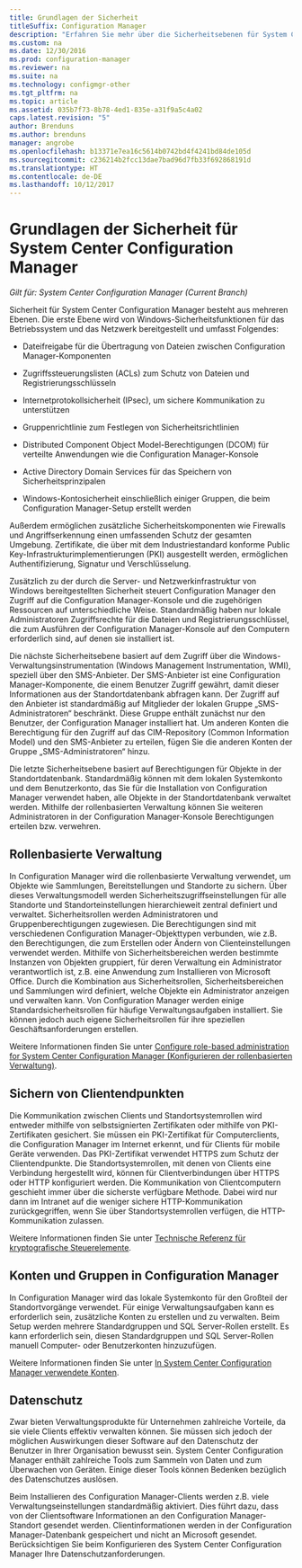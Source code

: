 ```yaml
---
title: Grundlagen der Sicherheit
titleSuffix: Configuration Manager
description: "Erfahren Sie mehr über die Sicherheitsebenen für System Center Configuration Manager."
ms.custom: na
ms.date: 12/30/2016
ms.prod: configuration-manager
ms.reviewer: na
ms.suite: na
ms.technology: configmgr-other
ms.tgt_pltfrm: na
ms.topic: article
ms.assetid: 035b7f73-8b78-4ed1-835e-a31f9a5c4a02
caps.latest.revision: "5"
author: Brenduns
ms.author: brenduns
manager: angrobe
ms.openlocfilehash: b13371e7ea16c5614b0742bd4f4241bd84de105d
ms.sourcegitcommit: c236214b2fcc13dae7bad96d7fb33f692868191d
ms.translationtype: HT
ms.contentlocale: de-DE
ms.lasthandoff: 10/12/2017
---
```

# <a name="fundamentals-of-security-for-system-center-configuration-manager"></a>Grundlagen der Sicherheit für System Center Configuration Manager

*Gilt für: System Center Configuration Manager (Current Branch)*

Sicherheit für System Center Configuration Manager besteht aus mehreren Ebenen. Die erste Ebene wird von Windows-Sicherheitsfunktionen für das Betriebssystem und das Netzwerk bereitgestellt und umfasst Folgendes:  

-   Dateifreigabe für die Übertragung von Dateien zwischen Configuration Manager-Komponenten  

-   Zugriffssteuerungslisten (ACLs) zum Schutz von Dateien und Registrierungsschlüsseln  

-   Internetprotokollsicherheit (IPsec), um sichere Kommunikation zu unterstützen  

-   Gruppenrichtlinie zum Festlegen von Sicherheitsrichtlinien  

-   Distributed Component Object Model-Berechtigungen (DCOM) für verteilte Anwendungen wie die Configuration Manager-Konsole  

-   Active Directory Domain Services für das Speichern von Sicherheitsprinzipalen  

-   Windows-Kontosicherheit einschließlich einiger Gruppen, die beim Configuration Manager-Setup erstellt werden  

Außerdem ermöglichen zusätzliche Sicherheitskomponenten wie Firewalls und Angriffserkennung einen umfassenden Schutz der gesamten Umgebung. Zertifikate, die über mit dem Industriestandard konforme Public Key-Infrastrukturimplementierungen (PKI) ausgestellt werden, ermöglichen Authentifizierung, Signatur und Verschlüsselung.  

Zusätzlich zu der durch die Server- und Netzwerkinfrastruktur von Windows bereitgestellten Sicherheit steuert Configuration Manager den Zugriff auf die Configuration Manager-Konsole und die zugehörigen Ressourcen auf unterschiedliche Weise. Standardmäßig haben nur lokale Administratoren Zugriffsrechte für die Dateien und Registrierungsschlüssel, die zum Ausführen der Configuration Manager-Konsole auf den Computern erforderlich sind, auf denen sie installiert ist.  

Die nächste Sicherheitsebene basiert auf dem Zugriff über die Windows-Verwaltungsinstrumentation (Windows Management Instrumentation, WMI), speziell über den SMS-Anbieter. Der SMS-Anbieter ist eine Configuration Manager-Komponente, die einem Benutzer Zugriff gewährt, damit dieser Informationen aus der Standortdatenbank abfragen kann. Der Zugriff auf den Anbieter ist standardmäßig auf Mitglieder der lokalen Gruppe „SMS-Administratoren“ beschränkt. Diese Gruppe enthält zunächst nur den Benutzer, der Configuration Manager installiert hat. Um anderen Konten die Berechtigung für den Zugriff auf das CIM-Repository (Common Information Model) und den SMS-Anbieter zu erteilen, fügen Sie die anderen Konten der Gruppe „SMS-Administratoren“ hinzu.  

Die letzte Sicherheitsebene basiert auf Berechtigungen für Objekte in der Standortdatenbank. Standardmäßig können mit dem lokalen Systemkonto und dem Benutzerkonto, das Sie für die Installation von Configuration Manager verwendet haben, alle Objekte in der Standortdatenbank verwaltet werden. Mithilfe der rollenbasierten Verwaltung können Sie weiteren Administratoren in der Configuration Manager-Konsole Berechtigungen erteilen bzw. verwehren.  



## <a name="role-based-administration"></a>Rollenbasierte Verwaltung  
 In Configuration Manager wird die rollenbasierte Verwaltung verwendet, um Objekte wie Sammlungen, Bereitstellungen und Standorte zu sichern. Über dieses Verwaltungsmodell werden Sicherheitszugriffseinstellungen für alle Standorte und Standorteinstellungen hierarchieweit zentral definiert und verwaltet. Sicherheitsrollen werden Administratoren und Gruppenberechtigungen zugewiesen. Die Berechtigungen sind mit verschiedenen Configuration Manager-Objekttypen verbunden, wie z.B. den Berechtigungen, die zum Erstellen oder Ändern von Clienteinstellungen verwendet werden. Mithilfe von Sicherheitsbereichen werden bestimmte Instanzen von Objekten gruppiert, für deren Verwaltung ein Administrator verantwortlich ist, z.B. eine Anwendung zum Installieren von Microsoft Office. Durch die Kombination aus Sicherheitsrollen, Sicherheitsbereichen und Sammlungen wird definiert, welche Objekte ein Administrator anzeigen und verwalten kann. Von Configuration Manager werden einige Standardsicherheitsrollen für häufige Verwaltungsaufgaben installiert. Sie können jedoch auch eigene Sicherheitsrollen für ihre speziellen Geschäftsanforderungen erstellen.  

 Weitere Informationen finden Sie unter [Configure role-based administration for System Center Configuration Manager (Konfigurieren der rollenbasierten Verwaltung)](../../core/servers/deploy/configure/configure-role-based-administration.md).  

## <a name="securing-client-endpoints"></a>Sichern von Clientendpunkten  
 Die Kommunikation zwischen Clients und Standortsystemrollen wird entweder mithilfe von selbstsignierten Zertifikaten oder mithilfe von PKI-Zertifikaten gesichert. Sie müssen ein PKI-Zertifikat für Computerclients, die Configuration Manager im Internet erkennt, und für Clients für mobile Geräte verwenden. Das PKI-Zertifikat verwendet HTTPS zum Schutz der Clientendpunkte. Die Standortsystemrollen, mit denen von Clients eine Verbindung hergestellt wird, können für Clientverbindungen über HTTPS oder HTTP konfiguriert werden. Die Kommunikation von Clientcomputern geschieht immer über die sicherste verfügbare Methode. Dabei wird nur dann im Intranet auf die weniger sichere HTTP-Kommunikation zurückgegriffen, wenn Sie über Standortsystemrollen verfügen, die HTTP-Kommunikation zulassen.  

 Weitere Informationen finden Sie unter [Technische Referenz für kryptografische Steuerelemente](../../protect/deploy-use/cryptographic-controls-technical-reference.md).  

## <a name="configuration-manager-accounts-and-groups"></a>Konten und Gruppen in Configuration Manager  
 In Configuration Manager wird das lokale Systemkonto für den Großteil der Standortvorgänge verwendet. Für einige Verwaltungsaufgaben kann es erforderlich sein, zusätzliche Konten zu erstellen und zu verwalten. Beim Setup werden mehrere Standardgruppen und SQL Server-Rollen erstellt. Es kann erforderlich sein, diesen Standardgruppen und SQL Server-Rollen manuell Computer- oder Benutzerkonten hinzuzufügen.  

 Weitere Informationen finden Sie unter [In System Center Configuration Manager verwendete Konten](../../core/plan-design/hierarchy/accounts.md).  

## <a name="privacy"></a>Datenschutz  
 Zwar bieten Verwaltungsprodukte für Unternehmen zahlreiche Vorteile, da sie viele Clients effektiv verwalten können. Sie müssen sich jedoch der möglichen Auswirkungen dieser Software auf den Datenschutz der Benutzer in Ihrer Organisation bewusst sein. System Center Configuration Manager enthält zahlreiche Tools zum Sammeln von Daten und zum Überwachen von Geräten. Einige dieser Tools können Bedenken bezüglich des Datenschutzes auslösen.  

 Beim Installieren des Configuration Manager-Clients werden z.B. viele Verwaltungseinstellungen standardmäßig aktiviert. Dies führt dazu, dass von der Clientsoftware Informationen an den Configuration Manager-Standort gesendet werden. Clientinformationen werden in der Configuration Manager-Datenbank gespeichert und nicht an Microsoft gesendet. Berücksichtigen Sie beim Konfigurieren des System Center Configuration Manager Ihre Datenschutzanforderungen.  
